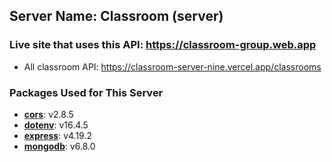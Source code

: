 ## Server Name: Classroom (server)
### Live site that uses this API: https://classroom-group.web.app
- All classroom API: https://classroom-server-nine.vercel.app/classrooms
### Packages Used for This Server

- **[cors](https://github.com/expressjs/cors)**: v2.8.5
- **[dotenv](https://github.com/motdotla/dotenv)**: v16.4.5
- **[express](https://github.com/expressjs/express)**: v4.19.2
- **[mongodb](https://github.com/mongodb/node-mongodb-native)**: v6.8.0
